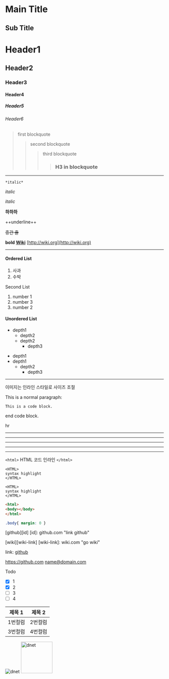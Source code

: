 Main Title
=======

Sub Title
------

# Header1
## Header2
### Header3
#### Header4
##### Header5
###### Header6

> first blockquote
>> second blockquote
>>> third blockquote
>>>> ### H3 in blockquote

****
```
*italic*
```
*italic*

_italic_

__하하하__ 

++underline++

~~중간 줄~~

**bold** 
**[Wiki](http://wiki.org/)**
[http://wiki.org](http://wiki.org)
****
#### Ordered List
1. 사과 
2. 수박 

Second List

1. number 1
3. number 3
2. number 2

#### Unordered List
* depth1
  * depth2
  * depth2
    *  depth3
    
- depth1
- depth1
  - depth2
    - depth3
****
이미지는 인라인 스타일로 사이즈 조절

This is a normal paragraph:

    This is a code block.
end code block.


hr
* * *
***
*****
- - -
-----


`<html>`
HTML 코드 인라인
`</html>`


~~~
<HTML>
syntax highlight
</HTML>
~~~

```
<HTML>
syntax highlight
</HTML>
```

```html
<html>
<body></body>
</html>
```

```css
.body{ margin: 0 }
```

[github][id]
[id]: github.com "link github"

[wiki][wiki-link]
[wiki-link]: wiki.com "go wiki"

link: [github](github.com "go github")

<https://github.com>
<name@domain.com>

Todo
- [x] 1
- [x] 2
- [ ] 3
- [ ] 4

제목 1 | 제목 2
------|------
1번컬럼|2번컬럼
3번컬럼|4번컬럼

![dnet](https://pbs.twimg.com/profile_images/531202538360414208/f_3aOvZe.png "dotnet")
<img src="https://pbs.twimg.com/profile_images/531202538360414208/f_3aOvZe.png" title="dotnet" alt="dnet" width="100px" height="100px"></img>

